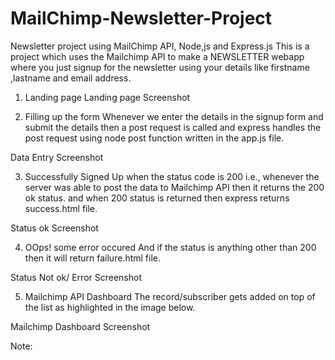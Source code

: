 # MailChimp-Newsletter-Project
Newsletter project using MailChimp API, Node,js and Express.js 
This is a project which uses the Mailchimp API to make a NEWSLETTER webapp where you just signup for the newsletter using your details like firstname ,lastname and email address.

1. Landing page
Landing page Screenshot

2. Filling up the form
Whenever we enter the details in the signup form and submit the details then a post request is called and express handles the post request using node post function written in the app.js file.

Data Entry Screenshot

3. Successfully Signed Up
when the status code is 200 i.e., whenever the server was able to post the data to Mailchimp API then it returns the 200 ok status. and when 200 status is returned then express returns success.html file.

Status ok Screenshot

4. OOps! some error occured
And if the status is anything other than 200 then it will return failure.html file.

Status Not ok/ Error Screenshot

5. Mailchimp API Dashboard
The record/subscriber gets added on top of the list as highlighted in the image below.

Mailchimp Dashboard Screenshot

Note:
